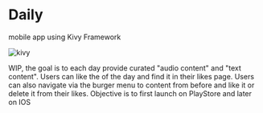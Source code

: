 # Daily
mobile app using Kivy Framework

![kivy](https://kivy.org/logos/kivy-logo-black-64.png)

WIP, the goal is to each day provide curated "audio content" and "text content".
  Users can like the <content> of the day and find it in their likes page.
  Users can also navigate via the burger menu to content from before and like it or delete it from their likes.
  Objective is to first launch on PlayStore and later on IOS
